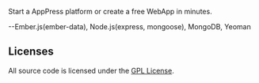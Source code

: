 Start a AppPress platform or create a free WebApp in minutes.

--Ember.js(ember-data), Node.js(express, mongoose), MongoDB, Yeoman

## Licenses

All source code is licensed under the [GPL License](LICENSE.md).
